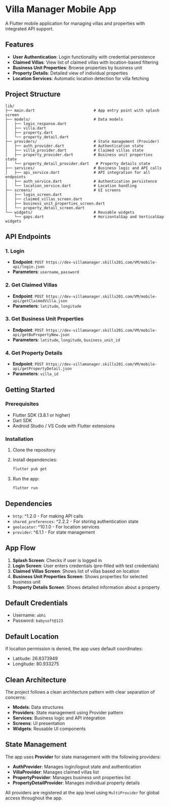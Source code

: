 # Villa Manager Mobile App

A Flutter mobile application for managing villas and properties with integrated API support.

## Features

- **User Authentication**: Login functionality with credential persistence
- **Claimed Villas**: View list of claimed villas with location-based filtering
- **Business Unit Properties**: Browse properties by business unit
- **Property Details**: Detailed view of individual properties
- **Location Services**: Automatic location detection for villa fetching

## Project Structure

```
lib/
├── main.dart                          # App entry point with splash screen
├── models/                            # Data models
│   ├── login_response.dart
│   ├── villa.dart
│   ├── property.dart
│   └── property_detail.dart
├── providers/                         # State management (Provider)
│   ├── auth_provider.dart             # Authentication state
│   ├── villa_provider.dart            # Claimed villas state
│   ├── property_provider.dart         # Business unit properties state
│   └── property_detail_provider.dart   # Property details state
├── services/                          # Business logic and API calls
│   ├── api_service.dart               # API integration for all endpoints
│   ├── auth_service.dart              # Authentication persistence
│   └── location_service.dart          # Location handling
├── screens/                           # UI screens
│   ├── login_screen.dart
│   ├── claimed_villas_screen.dart
│   ├── business_unit_properties_screen.dart
│   └── property_detail_screen.dart
└── widgets/                           # Reusable widgets
    └── gaps.dart                      # HorizontalGap and VerticalGap widgets
```

## API Endpoints

### 1. Login
- **Endpoint**: `POST https://dev-villamanager.skills201.com/VM/mobile-api/login.json`
- **Parameters**: `username`, `password`

### 2. Get Claimed Villas
- **Endpoint**: `POST https://dev-villamanager.skills201.com/VM/mobile-api/getClaimedVilla.json`
- **Parameters**: `latitude`, `longitude`

### 3. Get Business Unit Properties
- **Endpoint**: `POST https://dev-villamanager.skills201.com/VM/mobile-api/getBuPropertyNew.json`
- **Parameters**: `latitude`, `longitude`, `business_unit_id`

### 4. Get Property Details
- **Endpoint**: `POST https://dev-villamanager.skills201.com/VM/mobile-api/getPropertyDetail.json`
- **Parameters**: `villa_id`

## Getting Started

### Prerequisites

- Flutter SDK (3.8.1 or higher)
- Dart SDK
- Android Studio / VS Code with Flutter extensions

### Installation

1. Clone the repository
2. Install dependencies:
   ```bash
   flutter pub get
   ```

3. Run the app:
   ```bash
   flutter run
   ```

## Dependencies

- `http`: ^1.2.0 - For making API calls
- `shared_preferences`: ^2.2.2 - For storing authentication state
- `geolocator`: ^10.1.0 - For location services
- `provider`: ^6.1.1 - For state management

## App Flow

1. **Splash Screen**: Checks if user is logged in
2. **Login Screen**: User enters credentials (pre-filled with test credentials)
3. **Claimed Villas Screen**: Shows list of villas based on location
4. **Business Unit Properties Screen**: Shows properties for selected business unit
5. **Property Details Screen**: Shows detailed information about a property

## Default Credentials

- Username: `abhi`
- Password: `babysoft@123`

## Default Location

If location permission is denied, the app uses default coordinates:
- Latitude: 26.8373949
- Longitude: 80.933275

## Clean Architecture

The project follows a clean architecture pattern with clear separation of concerns:
- **Models**: Data structures
- **Providers**: State management using Provider pattern
- **Services**: Business logic and API integration
- **Screens**: UI presentation
- **Widgets**: Reusable UI components

## State Management

The app uses **Provider** for state management with the following providers:
- **AuthProvider**: Manages login/logout state and authentication
- **VillaProvider**: Manages claimed villas list
- **PropertyProvider**: Manages business unit properties list
- **PropertyDetailProvider**: Manages individual property details

All providers are registered at the app level using `MultiProvider` for global access throughout the app.
